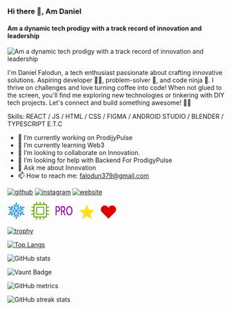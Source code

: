 ### Hi there 👋, Am Daniel
####  Am a dynamic tech prodigy with a track record of innovation and leadership
![ Am a dynamic tech prodigy with a track record of innovation and leadership]((https://pbs.twimg.com/profile_banners/1575441121265827841/1703689859/1080x360))

I'm Daniel Falodun, a tech enthusiast passionate about crafting innovative solutions. Aspiring developer 👨‍💻, problem-solver 🧩, and code ninja 🥷. I thrive on challenges and love turning coffee into code! When not glued to the screen, you'll find me exploring new technologies or tinkering with DIY tech projects. Let's connect and build something awesome! 🚀✨

Skills: REACT / JS / HTML / CSS / FIGMA / ANDROID STUDIO / BLENDER / TYPESCRIPT E.T.C

- 🔭 I’m currently working on ProdijyPulse 
- 🌱 I’m currently learning Web3 
- 👯 I’m looking to collaborate on Innovation. 
- 🤔 I’m looking for help with Backend For ProdigyPulse 
- 💬 Ask me about Innovation 
- 📫 How to reach me: falodun379@gmail.com 


[<img src='https://cdn.jsdelivr.net/npm/simple-icons@3.0.1/icons/github.svg' alt='github' height='40'>](https://github.com/daniel101-pro)  [<img src='https://cdn.jsdelivr.net/npm/simple-icons@3.0.1/icons/instagram.svg' alt='instagram' height='40'>](https://www.instagram.com/101.wrxld/)  [<img src='https://cdn.jsdelivr.net/npm/simple-icons@3.0.1/icons/icloud.svg' alt='website' height='40'>](https://101-portfolio.netlify.app/)  

<a href='https://archiveprogram.github.com/'><img src='https://raw.githubusercontent.com/acervenky/animated-github-badges/master/assets/acbadge.gif' width='40' height='40'></a> <a href='https://docs.github.com/en/developers'><img src='https://raw.githubusercontent.com/acervenky/animated-github-badges/master/assets/devbadge.gif' width='40' height='40'></a> <a href='https://github.com/pricing'><img src='https://raw.githubusercontent.com/acervenky/animated-github-badges/master/assets/pro.gif' width='40' height='40'></a> <a href='https://stars.github.com/'><img src='https://raw.githubusercontent.com/acervenky/animated-github-badges/master/assets/starbadge.gif' width='35' height='35'></a> <a href='https://docs.github.com/en/github/supporting-the-open-source-community-with-github-sponsors'><img src='https://raw.githubusercontent.com/acervenky/animated-github-badges/master/assets/sponsorbadge.gif' width='35' height='35'></a> 

[![trophy](https://github-profile-trophy.vercel.app/?username=daniel101-pro)](https://github.com/ryo-ma/github-profile-trophy)

[![Top Langs](https://github-readme-stats.vercel.app/api/top-langs/?username=daniel101-pro)](https://github.com/anuraghazra/github-readme-stats)

![GitHub stats](https://github-readme-stats.vercel.app/api?username=daniel101-pro&show_icons=true&count_private=true)  

![Vaunt Badge](https://api.vaunt.dev/v1/github/entities/daniel101-pro/contributions?format=svg&private=true)  

![GitHub metrics](https://metrics.lecoq.io/daniel101-pro)  

![GitHub streak stats](https://streak-stats.demolab.com/?user=daniel101-pro)  

